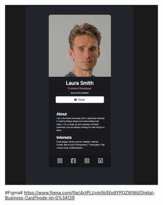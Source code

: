 <img src="https://github.com/joserodny/scrimbaFirstReactProject/blob/master/info.png">

#Figma#
https://www.figma.com/file/4ctPLUvIn5b5Ep6YPOZWWd/Digital-Business-Card?node-id=0%3A129
